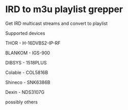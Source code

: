 # IRD to m3u playlist grepper
Get IRD multicast streams and convert to playlist

Supported devices

THOR - H-16DVBS2-IP-RF

BLANKOM - IGS-900

DIBSYS - 1518PLUS

Colable - COL5816B

Shineco - SNK6386B

Dexin - NDS3107G

possibly others

